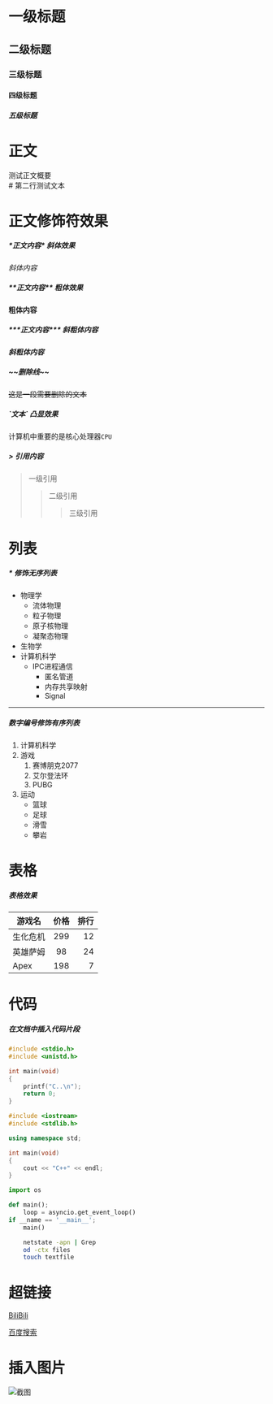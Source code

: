 
# 一级标题

## 二级标题

### 三级标题

#### 四级标题

##### 五级标题



# 正文

测试正文概要<br>
\# 第二行测试文本

# 正文修饰符效果

##### \*正文内容\* 斜体效果

*斜体内容*

##### \*\*正文内容\*\* 粗体效果

**粗体内容**

##### \*\*\*正文内容\*\*\* 斜粗体内容

***斜粗体内容***

##### \~\~删除线\~\~

~~这是一段需要删除的文本~~

##### \`文本\` 凸显效果

计算机中重要的是核心处理器`CPU`

##### \> 引用内容

> 一级引用
>> 二级引用
>>> 三级引用



# 列表

##### \* 修饰无序列表

* 物理学
  * 流体物理
  * 粒子物理
  * 原子核物理
  * 凝聚态物理
* 生物学
* 计算机科学
  * IPC进程通信
    * 匿名管道
    * 内存共享映射
    * Signal

--------------------------------

##### 数字编号修饰有序列表
1. 计算机科学
2. 游戏
   1. 赛博朋克2077
   2. 艾尔登法环
   3. PUBG
3. 运动
   * 篮球
   * 足球
   * 滑雪
   * 攀岩



# 表格

##### 表格效果

游戏名|价格|排行
--|:--:|--:
生化危机|299|12
英雄萨姆|98|24
Apex|198|7



# 代码

##### 在文档中插入代码片段

```c
#include <stdio.h>
#include <unistd.h>

int main(void)
{
	printf("C..\n");
	return 0;
}
```

```cpp
#include <iostream>
#include <stdlib.h>

using namespace std;

int main(void)
{
	cout << "C++" << endl;
}
```

```python
import os

def main();
	loop = asyncio.get_event_loop()
if __name == '__main__';
	main()
```

```bash
	netstate -apn | Grep
	od -ctx files
	touch textfile
```


# 超链接

[BiliBili](https://www.bilibili.com "点击访问B站")

[百度搜索](https//www.baidu.com "点击跳转到百度")



# 插入图片

![截图](https://thumbnail1.baidupcs.com/thumbnail/937d35ea3i462f1914d1a83ea6436af4?fid=1103622713870-250528-636340450243253&rt=pr&sign=FDTAER-DCb740ccc5511e5e8fedcff06b081203-2ixILeY5Y4IwyOhJW16cOg9selk%3d&expires=8h&chkbd=0&chkv=0&dp-logid=242382374323005364&dp-callid=0&time=1650456000&size=c1920_u1080&quality=90&vuk=1103622713870&ft=image&autopolicy=1 "点击图片")
